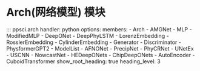 # Arch(网络模型) 模块

::: ppsci.arch
    handler: python
    options:
      members:
        - Arch
        - AMGNet
        - MLP
        - ModifiedMLP
        - DeepONet
        - DeepPhyLSTM
        - LorenzEmbedding
        - RosslerEmbedding
        - CylinderEmbedding
        - Generator
        - Discriminator
        - PhysformerGPT2
        - ModelList
        - AFNONet
        - PrecipNet
        - PhyCRNet
        - UNetEx
        - USCNN
        - NowcastNet
        - HEDeepONets
        - ChipDeepONets
        - AutoEncoder
        - CuboidTransformer
      show_root_heading: true
      heading_level: 3
